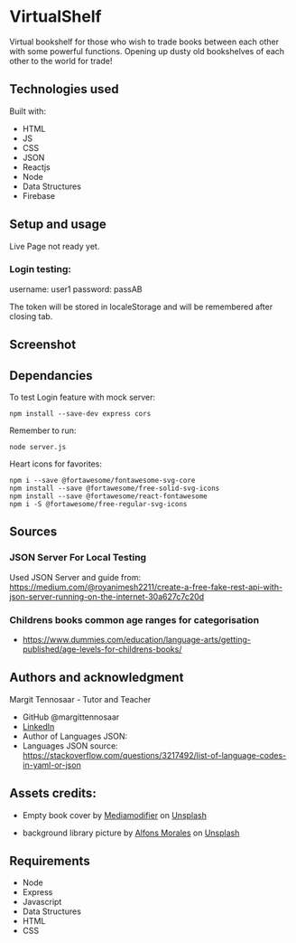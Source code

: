 # VirtualShelf

Virtual bookshelf for those who wish to trade books between each other with some powerful functions. Opening up dusty old bookshelves of each other to the world for trade!

## Technologies used

Built with:

- HTML
- JS
- CSS
- JSON
- Reactjs
- Node
- Data Structures
- Firebase

## Setup and usage

Live Page not ready yet.

### Login testing:
username: user1
password: passAB

The token will be stored in localeStorage and will be remembered after closing tab.

## Screenshot

## Dependancies

To test Login feature with mock server:
```shell
npm install --save-dev express cors
```

Remember to run:
```shell
node server.js
```

Heart icons for favorites:
```shell
npm i --save @fortawesome/fontawesome-svg-core
npm install --save @fortawesome/free-solid-svg-icons
npm install --save @fortawesome/react-fontawesome
npm i -S @fortawesome/free-regular-svg-icons
```
## Sources

### JSON Server For Local Testing

Used JSON Server and guide from: https://medium.com/@royanimesh2211/create-a-free-fake-rest-api-with-json-server-running-on-the-internet-30a627c7c20d

### Childrens books common age ranges for categorisation

- https://www.dummies.com/education/language-arts/getting-published/age-levels-for-childrens-books/

## Authors and acknowledgment

Margit Tennosaar - Tutor and Teacher

- GitHub @margittennosaar
- [LinkedIn](https://www.linkedin.com/in/margittennosaar/)
- Author of Languages JSON:
- Languages JSON source: https://stackoverflow.com/questions/3217492/list-of-language-codes-in-yaml-or-json

## Assets credits:

- Empty book cover by <a href="https://unsplash.com/@mediamodifier?utm_source=unsplash&utm_medium=referral&utm_content=creditCopyText">Mediamodifier</a> on <a href="https://unsplash.com/s/photos/book-cover?utm_source=unsplash&utm_medium=referral&utm_content=creditCopyText">Unsplash</a>

- background library picture by <a href="https://unsplash.com/@alfonsmc10?utm_source=unsplash&utm_medium=referral&utm_content=creditCopyText">Alfons Morales</a> on <a href="https://unsplash.com/?utm_source=unsplash&utm_medium=referral&utm_content=creditCopyText">Unsplash</a>
  


## Requirements

- Node
- Express
- Javascript
- Data Structures
- HTML
- CSS
